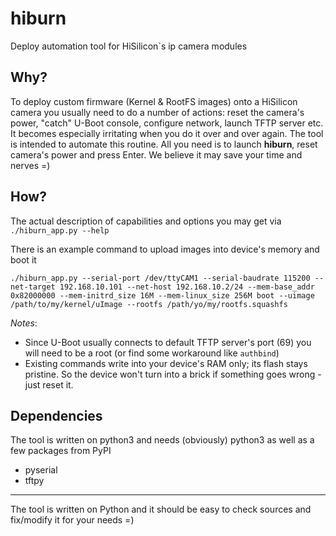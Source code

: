 # hiburn
Deploy automation tool for HiSilicon`s ip camera modules

## Why?
To deploy custom firmware (Kernel & RootFS images) onto a HiSilicon camera you usually need to do a number of actions: reset the camera's power, "catch" U-Boot console, configure network, launch TFTP server etc. It becomes especially irritating when you do it over and over again.
The tool is intended to automate this routine. All you need is to launch **hiburn**, reset camera's power and press Enter. We believe it may save your time and nerves =)


## How?
The actual description of capabilities and options you may get via `./hiburn_app.py --help`

There is an example command to upload images into device's memory and boot it  

`./hiburn_app.py --serial-port /dev/ttyCAM1 --serial-baudrate 115200 --net-target 192.168.10.101 --net-host 192.168.10.2/24 --mem-base_addr 0x82000000 --mem-initrd_size 16M --mem-linux_size 256M boot --uimage /path/to/my/kernel/uImage --rootfs /path/yo/my/rootfs.squashfs`

*Notes*:
- Since U-Boot usually connects to default TFTP server's port (69) you will need to be a root (or find some workaround like `authbind`)
- Existing commands write into your device's RAM only; its flash stays pristine. So the device won't turn into a brick if something goes wrong - just reset it.

## Dependencies
The tool is written on python3 and needs (obviously) python3 as well as a few packages from PyPI
* pyserial
* tftpy

**********
The tool is written on Python and it should be easy to check sources and fix/modify it for your needs =)
